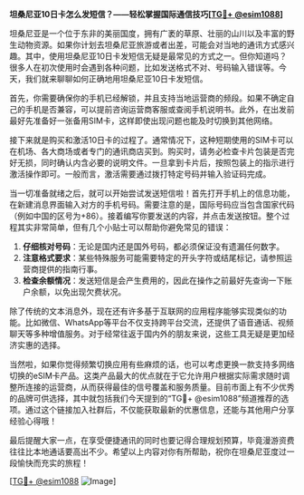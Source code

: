 **坦桑尼亚10日卡怎么发短信？——轻松掌握国际通信技巧[[TG💪+ @esim1088](https://t.me/s/esim1088)]**

坦桑尼亚是一个位于东非的美丽国度，拥有广袤的草原、壮丽的山川以及丰富的野生动物资源。如果你计划去坦桑尼亚旅游或者出差，可能会对当地的通讯方式感兴趣。其中，使用坦桑尼亚10日卡发短信无疑是最常见的方式之一。但你知道吗？很多人在初次使用时会遇到各种问题，比如发送格式不对、号码输入错误等。今天，我们就来聊聊如何正确地用坦桑尼亚10日卡发短信。

首先，你需要确保你的手机已经解锁，并且支持当地运营商的频段。如果不确定自己的手机是否兼容，可以提前咨询运营商客服或查阅手机说明书。此外，在出发前最好先准备好一张备用SIM卡，这样即使出现问题也能及时切换到其他网络。

接下来就是购买和激活10日卡的过程了。通常情况下，这种短期使用的SIM卡可以在机场、各大商场或者专门的通讯商店买到。购买时，请务必检查卡片包装是否完好无损，同时确认内含必要的说明文件。一旦拿到卡片后，按照包装上的指示进行激活操作即可。一般而言，激活需要通过拨打特定号码并输入验证码完成。

当一切准备就绪之后，就可以开始尝试发送短信啦！首先打开手机上的信息功能，在新建消息界面输入对方的手机号码。需要注意的是，国际号码应当包含国家代码（例如中国的区号为+86）。接着编写你要发送的内容，并点击发送按钮。整个过程其实非常简单，但有几个小贴士可以帮助你避免常见的错误：

1. **仔细核对号码**：无论是国内还是国外号码，都必须保证没有遗漏任何数字。
2. **注意格式要求**：某些特殊服务可能需要特定的开头字符或结尾标记，请参照运营商提供的指南行事。
3. **检查余额情况**：发送短信是会产生费用的，因此在操作之前最好先查询一下账户余额，以免出现欠费状况。

除了传统的文本消息外，现在还有许多基于互联网的应用程序能够实现类似的功能。比如微信、WhatsApp等平台不仅支持跨平台交流，还提供了语音通话、视频聊天等多种增值服务。对于经常往返于国内外的朋友来说，这些工具无疑是更加经济实惠的选择。

当然啦，如果你觉得频繁切换应用有些麻烦的话，也可以考虑更换一款支持多网络切换的eSIM卡产品。这类产品最大的优点就在于它允许用户根据实际需求随时调整所连接的运营商，从而获得最佳的信号覆盖和服务质量。目前市面上有不少优秀的品牌可供选择，其中就包括我们今天提到的“TG💪+ @esim1088”频道推荐的选项。通过这个链接加入社群后，不仅能获取最新的优惠信息，还能与其他用户分享经验心得哦！

最后提醒大家一点，在享受便捷通讯的同时也要记得合理规划预算，毕竟漫游资费往往比本地通话要高出不少。希望以上内容对你有所帮助，祝你在坦桑尼亚度过一段愉快而充实的旅程！

[[TG💪+ @esim1088](https://t.me/s/esim1088) ![Image](https://i.postimg.cc/4NQfJmqS/Snipaste-2025-05-13-00-14-12.png)]